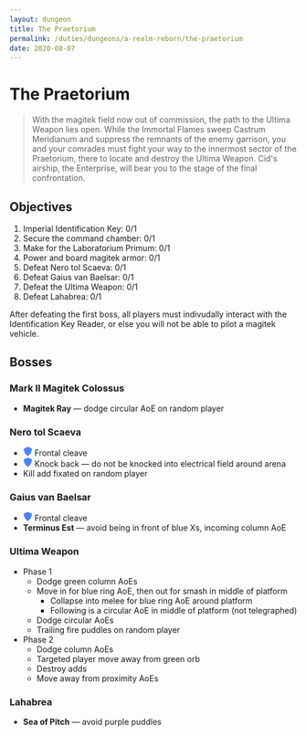 ```yaml
---
layout: dungeon
title: The Praetorium
permalink: /duties/dungeons/a-realm-reborn/the-praetorium
date: 2020-08-07
---
```


# The Praetorium

> With the magitek field now out of commission, the path to the Ultima Weapon lies open. While the Immortal Flames sweep Castrum Meridianum and suppress the remnants of the enemy garrison, you and your comrades must fight your way to the innermost sector of the Praetorium, there to locate and destroy the Ultima Weapon. Cid's airship, the Enterprise, will bear you to the stage of the final confrontation.

## Objectives

1.  Imperial Identification Key: 0/1
2.  Secure the command chamber: 0/1
3.  Make for the Laboratorium Primum: 0/1
4.  Power and board magitek armor: 0/1
5.  Defeat Nero tol Scaeva: 0/1
6.  Defeat Gaius van Baelsar: 0/1
7.  Defeat the Ultima Weapon: 0/1
8.  Defeat Lahabrea: 0/1

After defeating the first boss, all players must indivudally interact with the Identification Key Reader, or else you will not be able to pilot a magitek vehicle.

## Bosses

### Mark II Magitek Colossus

- **Magitek Ray** — dodge circular AoE on random player

### Nero tol Scaeva

- ![](/assets/icons/role-tank.png) Frontal cleave
- ![](/assets/icons/role-tank.png) Knock back — do not be knocked into electrical field around arena
- Kill add fixated on random player

### Gaius van Baelsar

- ![](/assets/icons/role-tank.png) Frontal cleave
- **Terminus Est** — avoid being in front of blue Xs, incoming column AoE

### Ultima Weapon

- Phase 1
  - Dodge green column AoEs
  - Move in for blue ring AoE, then out for smash in middle of platform
    - Collapse into melee for blue ring AoE around platform
    - Following is a circular AoE in middle of platform (not telegraphed)
  - Dodge circular AoEs
  - Trailing fire puddles on random player
- Phase 2
  - Dodge column AoEs
  - Targeted player move away from green orb
  - Destroy adds
  - Move away from proximity AoEs

### Lahabrea

- **Sea of Pitch** — avoid purple puddles
